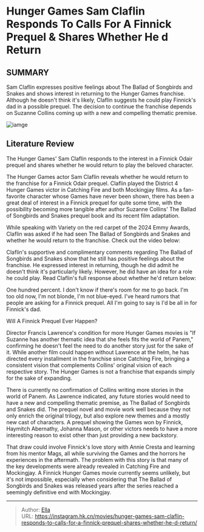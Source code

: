 # Hunger Games  Sam Claflin Responds To Calls For A Finnick Prequel &amp; Shares Whether He d Return


## SUMMARY 



  Sam Claflin expresses positive feelings about The Ballad of Songbirds and Snakes and shows interest in returning to the Hunger Games franchise.   Although he doesn&#39;t think it&#39;s likely, Claflin suggests he could play Finnick&#39;s dad in a possible prequel.   The decision to continue the franchise depends on Suzanne Collins coming up with a new and compelling thematic premise.  

![iamge](https://static1.srcdn.com/wordpress/wp-content/uploads/2023/12/finnick-smiling-in-hunger-games.jpg)

## Literature Review

The Hunger Games&#39; Sam Claflin responds to the interest in a Finnick Odair prequel and shares whether he would return to play the beloved character.




The Hunger Games actor Sam Claflin reveals whether he would return to the franchise for a Finnick Odair prequel. Claflin played the District 4 Hunger Games victor in Catching Fire and both Mockingjay films. As a fan-favorite character whose Games have never been shown, there has been a great deal of interest in a Finnick prequel for quite some time, with the possibility becoming more tangible after author Suzanne Collins&#39; The Ballad of Songbirds and Snakes prequel book and its recent film adaptation.




While speaking with Variety on the red carpet of the 2024 Emmy Awards, Claflin was asked if he had seen The Ballad of Songbirds and Snakes and whether he would return to the franchise. Check out the video below:


 

Claflin&#39;s supportive and complimentary comments regarding The Ballad of Songbirds and Snakes show that he still has positive feelings about the franchise. He expressed interest in returning, though he did admit he doesn&#39;t think it&#39;s particularly likely. However, he did have an idea for a role he could play. Read Claflin&#39;s full response about whether he&#39;d return below:


One hundred percent. I don&#39;t know if there&#39;s room for me to go back. I&#39;m too old now, I&#39;m not blonde, I&#39;m not blue-eyed. I&#39;ve heard rumors that people are asking for a Finnick prequel. All I&#39;m going to say is I&#39;d be all in for Finnick&#39;s dad.






 Will A Finnick Prequel Ever Happen? 
          

Director Francis Lawrence&#39;s condition for more Hunger Games movies is &#34;If Suzanne has another thematic idea that she feels fits the world of Panem,&#34; confirming he doesn&#39;t feel the need to do another story just for the sake of it. While another film could happen without Lawrence at the helm, he has directed every installment in the franchise since Catching Fire, bringing a consistent vision that complements Collins&#39; original vision of each respective story. The Hunger Games is not a franchise that expands simply for the sake of expanding.

There is currently no confirmation of Collins writing more stories in the world of Panem. As Lawrence indicated, any future stories would need to have a new and compelling thematic premise, as The Ballad of Songbirds and Snakes did. The prequel novel and movie work well because they not only enrich the original trilogy, but also explore new themes and a mostly new cast of characters. A prequel showing the Games won by Finnick, Haymitch Abernathy, Johanna Mason, or other victors needs to have a more interesting reason to exist other than just providing a new backstory.




That draw could involve Finnick&#39;s love story with Annie Cresta and learning from his mentor Mags, all while surviving the Games and the horrors he experiences in the aftermath. The problem with this story is that many of the key developments were already revealed in Catching Fire and Mockingjay. A Finnick Hunger Games movie currently seems unlikely, but it&#39;s not impossible, especially when considering that The Ballad of Songbirds and Snakes was released years after the series reached a seemingly definitive end with Mockingjay.



---

> Author: [Ella](https://instagram.hk.cn/)  
> URL: https://instagram.hk.cn/movies/hunger-games-sam-claflin-responds-to-calls-for-a-finnick-prequel-shares-whether-he-d-return/  

